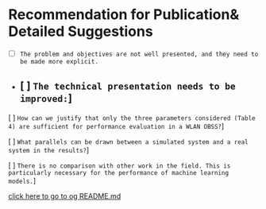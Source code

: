 # Recommendation for Publication& Detailed Suggestions

- [ ] `The problem and objectives are not well presented, and they need to be made more explicit.`

- ## [ ] `The technical presentation needs to be improved:`]

[ ] `How can we justify that only the three parameters considered (Table 4) are sufficient for performance evaluation in a WLAN OBSS?`]

[ ] `What parallels can be drawn between a simulated system and a real system in the results?`]

[ ] `There is no comparison with other work in the field. This is particularly necessary for the performance of machine learning models.`]

[click here to go to og README.md](https://github.com/bhu1-103/cappy-remake/README2.md)
